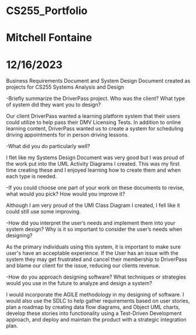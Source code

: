 # CS255_Portfolio
# Mitchell Fontaine
# 12/16/2023

Business Requirements Document and System Design Document created as projects for CS255 Systems Analysis and Design

-Briefly summarize the DriverPass project. Who was the client? What type of system did they want you to design?

   Our client DriverPass wanted a learning platform system that their users could utilize to help pass their DMV Licensing Tests. In addition to online learning content, DriverPass wanted us to create a system for scheduling driving appointments for in person driving lessons.

-What did you do particularly well?

  I flet like my Systems Design Document was very good but I was proud of the work put into the UML Activity Diagrams I created. This was my first time creating these and I enjoyed learning how to create them and when each type is needed.

-If you could choose one part of your work on these documents to revise, what would you pick? How would you improve it?

  Although I am very proud of the UMl Class Diagram I created, I fell like it could still use some improving.

-How did you interpret the user’s needs and implement them into your system design? Why is it so important to consider the user’s needs when designing?

  As the primary individuals using this system, it is important to make sure user's have an acceptable experience. If the User has an issue with the system they may get frustrated and cancel their membership to DriverPass and blame our client for the issue, reducing our clients revenue.

-How do you approach designing software? What techniques or strategies would you use in the future to analyze and design a system?

  I would incorporate the AGILE methodology in my designing of software. I would also use the SDLC to help gather requirements based on user stories, plan a roadmap by creating data flow diagrams, and Object UML charts, develop these stories into functionality using a Test-Driven Development approach, and deploy and maintain the product with a strategic integration plan.
